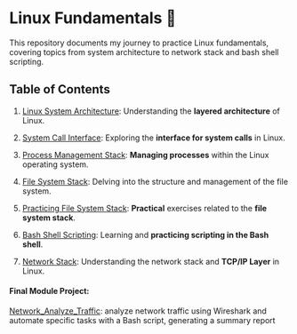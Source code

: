 # Linux Fundamentals 🐧

This repository documents my journey to practice Linux fundamentals, covering topics from system architecture to network stack and bash shell scripting.

## Table of Contents
1. [Linux System Architecture](#01linux_systemarchitecture): Understanding the **layered architecture** of Linux.

2. [System Call Interface](#02systemcall_interface): Exploring the **interface for system calls** in Linux.

3. [Process Management Stack](#03process_management_stack): **Managing processes** within the Linux operating system.

4. [File System Stack](#04filesystem_stack): Delving into the structure and management of the file system.

5. [Practicing File System Stack](#05practicing_filesystemstack): **Practical** exercises related to the **file system stack**.

6. [Bash Shell Scripting](#06bash_shellscripting): Learning and **practicing scripting in the Bash shell**.

7. [Network Stack](#07network_stack): Understanding the network stack and **TCP/IP Layer** in Linux.

#### Final Module Project: 
[Network_Analyze_Traffic](https://github.com/AhmedSamymoh/kernel-graduation-project): analyze network traffic using Wireshark and automate specific tasks with a Bash script, generating a summary report
